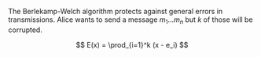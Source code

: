 The Berlekamp-Welch algorithm protects against general errors in transmissions. Alice wants to send a message $m_1\dots m_n$ but _k_ of those will be corrupted.

$$
E(x) = \prod_{i=1}^k (x - e_i)
$$